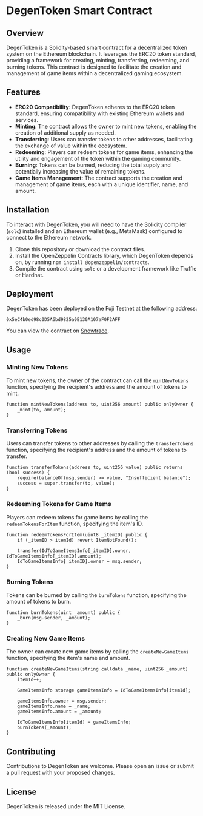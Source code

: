 # DegenToken Smart Contract

## Overview

DegenToken is a Solidity-based smart contract for a decentralized token system on the Ethereum blockchain. It leverages the ERC20 token standard, providing a framework for creating, minting, transferring, redeeming, and burning tokens. This contract is designed to facilitate the creation and management of game items within a decentralized gaming ecosystem.

## Features

- **ERC20 Compatibility**: DegenToken adheres to the ERC20 token standard, ensuring compatibility with existing Ethereum wallets and services.
- **Minting**: The contract allows the owner to mint new tokens, enabling the creation of additional supply as needed.
- **Transferring**: Users can transfer tokens to other addresses, facilitating the exchange of value within the ecosystem.
- **Redeeming**: Players can redeem tokens for game items, enhancing the utility and engagement of the token within the gaming community.
- **Burning**: Tokens can be burned, reducing the total supply and potentially increasing the value of remaining tokens.
- **Game Items Management**: The contract supports the creation and management of game items, each with a unique identifier, name, and amount.

## Installation

To interact with DegenToken, you will need to have the Solidity compiler (`solc`) installed and an Ethereum wallet (e.g., MetaMask) configured to connect to the Ethereum network.

1. Clone this repository or download the contract files.
2. Install the OpenZeppelin Contracts library, which DegenToken depends on, by running `npm install @openzeppelin/contracts`.
3. Compile the contract using `solc` or a development framework like Truffle or Hardhat.

## Deployment

DegenToken has been deployed on the Fuji Testnet at the following address:

```
0x5eC4b0ed98c0D5A6bd9825a0E130A107aF0F2AFF
```

You can view the contract on [Snowtrace](https://testnet.snowtrace.io/address/0x5eC4b0ed98c0D5A6bd9825a0E130A107aF0F2AFF#code).

## Usage

### Minting New Tokens

To mint new tokens, the owner of the contract can call the `mintNewTokens` function, specifying the recipient's address and the amount of tokens to mint.

```solidity
function mintNewTokens(address to, uint256 amount) public onlyOwner {
    _mint(to, amount);
}
```

### Transferring Tokens

Users can transfer tokens to other addresses by calling the `transferTokens` function, specifying the recipient's address and the amount of tokens to transfer.

```solidity
function transferTokens(address to, uint256 value) public returns (bool success) {
    require(balanceOf(msg.sender) >= value, "Insufficient balance");
    success = super.transfer(to, value);
}
```

### Redeeming Tokens for Game Items

Players can redeem tokens for game items by calling the `redeemTokensForItem` function, specifying the item's ID.

```solidity
function redeemTokensForItem(uint8 _itemID) public {
    if (_itemID > itemId) revert ItemNotFound();

    transfer(IdToGameItemsInfo[_itemID].owner, IdToGameItemsInfo[_itemID].amount);
    IdToGameItemsInfo[_itemID].owner = msg.sender;
}
```

### Burning Tokens

Tokens can be burned by calling the `burnTokens` function, specifying the amount of tokens to burn.

```solidity
function burnTokens(uint _amount) public {
    _burn(msg.sender, _amount);
}
```

### Creating New Game Items

The owner can create new game items by calling the `createNewGameItems` function, specifying the item's name and amount.

```solidity
function createNewGameItems(string calldata _name, uint256 _amount) public onlyOwner {
    itemId++;

    GameItemsInfo storage gameItemsInfo = IdToGameItemsInfo[itemId];

    gameItemsInfo.owner = msg.sender;
    gameItemsInfo.name = _name;
    gameItemsInfo.amount = _amount;

    IdToGameItemsInfo[itemId] = gameItemsInfo;
    burnTokens(_amount);
}
```

## Contributing

Contributions to DegenToken are welcome. Please open an issue or submit a pull request with your proposed changes.

## License

DegenToken is released under the MIT License.